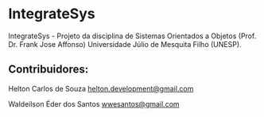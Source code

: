 IntegrateSys
============

IntegrateSys - Projeto da disciplina de Sistemas Orientados a Objetos (Prof. Dr. Frank Jose Affonso)
Universidade Júlio de Mesquita Filho (UNESP).

Contribuidores:
---------------
Helton Carlos de Souza <helton.development@gmail.com>

Waldeilson Éder dos Santos <wwesantos@gmail.com>
